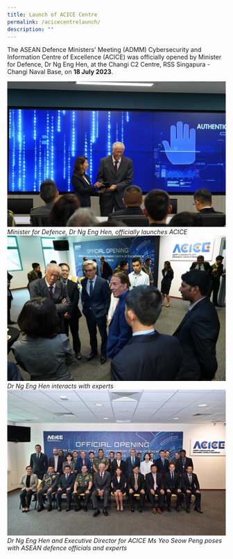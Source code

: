 ```yaml
---
title: Launch of ACICE Centre
permalink: /acicecentrelaunch/
description: ""
---
```

The ASEAN Defence Ministers' Meeting (ADMM) Cybersecurity and Information Centre of Excellence (ACICE) was officially opened by Minister for Defence, Dr Ng Eng Hen, at the Changi C2 Centre, RSS Singapura - Changi Naval Base, on **18 July 2023**.

![](/images/opening1.jpg)
*Minister for Defence, Dr Ng Eng Hen, officially launches ACICE*
![](/images/opening2.jpg)
*Dr Ng Eng Hen interacts with experts*
![](/images/opening3.jpg)
*Dr Ng Eng Hen and Executive Director for ACICE Ms Yeo Seow Peng poses with ASEAN defence officials and experts*


